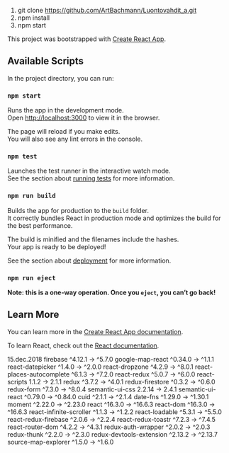 1. git clone https://github.com/ArtBachmann/Luontovahdit_a.git
2. npm install
3. npm start

This project was bootstrapped with [Create React App](https://github.com/facebook/create-react-app).

## Available Scripts

In the project directory, you can run:

### `npm start`

Runs the app in the development mode.<br>
Open [http://localhost:3000](http://localhost:3000) to view it in the browser.

The page will reload if you make edits.<br>
You will also see any lint errors in the console.

### `npm test`

Launches the test runner in the interactive watch mode.<br>
See the section about [running tests](https://facebook.github.io/create-react-app/docs/running-tests) for more information.

### `npm run build`

Builds the app for production to the `build` folder.<br>
It correctly bundles React in production mode and optimizes the build for the best performance.

The build is minified and the filenames include the hashes.<br>
Your app is ready to be deployed!

See the section about [deployment](https://facebook.github.io/create-react-app/docs/deployment) for more information.

### `npm run eject`

**Note: this is a one-way operation. Once you `eject`, you can’t go back!**


## Learn More

You can learn more in the [Create React App documentation](https://facebook.github.io/create-react-app/docs/getting-started).

To learn React, check out the [React documentation](https://reactjs.org/).

15.dec.2018
firebase                   ^4.12.1  →   ^5.7.0
 google-map-react           ^0.34.0  →   ^1.1.1
 react-datepicker            ^1.4.0  →   ^2.0.0
 react-dropzone              ^4.2.9  →   ^8.0.1
 react-places-autocomplete   ^6.1.3  →   ^7.2.0
 react-redux                 ^5.0.7  →   ^6.0.0
 react-scripts                1.1.2  →    2.1.1
 redux                       ^3.7.2  →   ^4.0.1
 redux-firestore             ^0.3.2  →   ^0.6.0
 redux-form                  ^7.3.0  →   ^8.0.4
 semantic-ui-css             2.2.14  →    2.4.1
 semantic-ui-react          ^0.79.0  →  ^0.84.0
 cuid                       ^2.1.1  →   ^2.1.4
 date-fns                  ^1.29.0  →  ^1.30.1
 moment                    ^2.22.0  →  ^2.23.0
 react                     ^16.3.0  →  ^16.6.3
 react-dom                 ^16.3.0  →  ^16.6.3
 react-infinite-scroller    ^1.1.3  →   ^1.2.2
 react-loadable             ^5.3.1  →   ^5.5.0
 react-redux-firebase       ^2.0.6  →   ^2.2.4
 react-redux-toastr         ^7.2.3  →   ^7.4.5
 react-router-dom           ^4.2.2  →   ^4.3.1
 redux-auth-wrapper         ^2.0.2  →   ^2.0.3
 redux-thunk                ^2.2.0  →   ^2.3.0
 redux-devtools-extension  ^2.13.2  →  ^2.13.7
 source-map-explorer        ^1.5.0  →   ^1.6.0